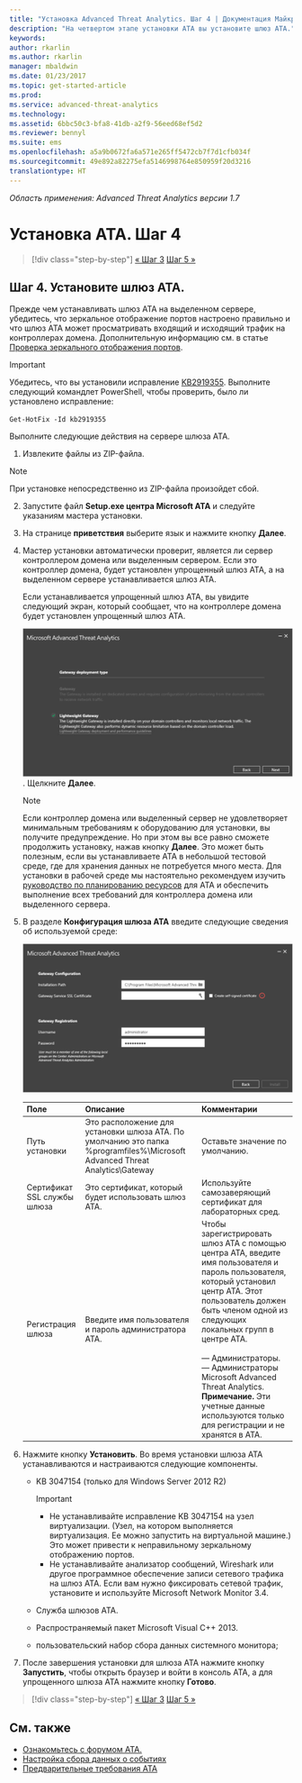 ```yaml
---
title: "Установка Advanced Threat Analytics. Шаг 4 | Документация Майкрософт"
description: "На четвертом этапе установки ATA вы установите шлюз ATA."
keywords: 
author: rkarlin
ms.author: rkarlin
manager: mbaldwin
ms.date: 01/23/2017
ms.topic: get-started-article
ms.prod: 
ms.service: advanced-threat-analytics
ms.technology: 
ms.assetid: 6bbc50c3-bfa8-41db-a2f9-56eed68ef5d2
ms.reviewer: bennyl
ms.suite: ems
ms.openlocfilehash: a5a9b0672fa6a571e265ff5472cb7f7d1cfb034f
ms.sourcegitcommit: 49e892a82275efa5146998764e850959f20d3216
translationtype: HT
---
```

*Область применения: Advanced Threat Analytics версии 1.7*



# <a name="install-ata---step-4"></a>Установка ATA. Шаг 4

>[!div class="step-by-step"]
[« Шаг 3](install-ata-step3.md)
[Шаг 5 »](install-ata-step5.md)

## <a name="step-4-install-the-ata-gateway"></a>Шаг 4. Установите шлюз ATA.

Прежде чем устанавливать шлюз ATA на выделенном сервере, убедитесь, что зеркальное отображение портов настроено правильно и что шлюз ATA может просматривать входящий и исходящий трафик на контроллерах домена. Дополнительную информацию см. в статье [Проверка зеркального отображения портов](validate-port-mirroring.md).


> [!IMPORTANT]
> Убедитесь, что вы установили исправление [KB2919355](http://support.microsoft.com/kb/2919355/).  Выполните следующий командлет PowerShell, чтобы проверить, было ли установлено исправление:
>
> `Get-HotFix -Id kb2919355`

Выполните следующие действия на сервере шлюза ATA.

1.  Извлеките файлы из ZIP-файла. 
> [!NOTE] 
> При установке непосредственно из ZIP-файла произойдет сбой.

2.  Запустите файл **Setup.exe центра Microsoft ATA** и следуйте указаниям мастера установки.

3.  На странице **приветствия** выберите язык и нажмите кнопку **Далее**.

4.  Мастер установки автоматически проверит, является ли сервер контроллером домена или выделенным сервером. Если это контроллер домена, будет установлен упрощенный шлюз ATA, а на выделенном сервере устанавливается шлюз ATA. 
    
    Если устанавливается упрощенный шлюз ATA, вы увидите следующий экран, который сообщает, что на контроллере домена будет установлен упрощенный шлюз ATA.
    
    ![Установка упрощенного шлюза ATA](media/ATA-lightweight-gateway-install-selected.png). Щелкните **Далее**.

    > [!NOTE] 
    > Если контроллер домена или выделенный сервер не удовлетворяет минимальным требованиям к оборудованию для установки, вы получите предупреждение. Но при этом вы все равно сможете продолжить установку, нажав кнопку **Далее**. Это может быть полезным, если вы устанавливаете ATA в небольшой тестовой среде, где для хранения данных не потребуется много места. Для установки в рабочей среде мы настоятельно рекомендуем изучить [руководство по планированию ресурсов](/advanced-threat-analytics/plan-design/ata-capacity-planning) для ATA и обеспечить выполнение всех требований для контроллера домена или выделенного сервера.

4.  В разделе **Конфигурация шлюза ATA** введите следующие сведения об используемой среде:

    ![Изображение "Конфигурация шлюза ATA"](media/ATA-Gateway-Configuration.png)

    |Поле|Описание|Комментарии|
    |---------|---------------|------------|
    |Путь установки|Это расположение для установки шлюза ATA. По умолчанию это папка %programfiles%\Microsoft Advanced Threat Analytics\Gateway|Оставьте значение по умолчанию.|
    |Сертификат SSL службы шлюза|Это сертификат, который будет использовать шлюз ATA.|Используйте самозаверяющий сертификат для лабораторных сред.|
    |Регистрация шлюза|Введите имя пользователя и пароль администратора ATA.|Чтобы зарегистрировать шлюз ATA с помощью центра ATA, введите имя пользователя и пароль пользователя, который установил центр ATA. Этот пользователь должен быть членом одной из следующих локальных групп в центре ATA.<br /><br />— Администраторы.<br />— Администраторы Microsoft Advanced Threat Analytics. **Примечание.** Эти учетные данные используются только для регистрации и не хранятся в ATA.|
    
5. Нажмите кнопку **Установить**. Во время установки шлюза ATA устанавливаются и настраиваются следующие компоненты.

    -   KB 3047154 (только для Windows Server 2012 R2)

        > [!IMPORTANT]
        > -   Не устанавливайте исправление KB 3047154 на узел виртуализации. (Узел, на котором выполняется виртуализация. Ее можно запустить на виртуальной машине.) Это может привести к неправильному зеркальному отображению портов. 
        > -   Не устанавливайте анализатор сообщений, Wireshark или другое программное обеспечение записи сетевого трафика на шлюз ATA. Если вам нужно фиксировать сетевой трафик, установите и используйте Microsoft Network Monitor 3.4.

    -   Служба шлюзов ATA.

    -   Распространяемый пакет Microsoft Visual C++ 2013.

    -   пользовательский набор сбора данных системного монитора;

5.  После завершения установки для шлюза ATA нажмите кнопку **Запустить**, чтобы открыть браузер и войти в консоль ATA, а для упрощенного шлюза ATA нажмите кнопку **Готово**.


>[!div class="step-by-step"]
[« Шаг 3](install-ata-step3.md)
[Шаг 5 »](install-ata-step5.md)

## <a name="see-also"></a>См. также

- [Ознакомьтесь с форумом ATA.](https://social.technet.microsoft.com/Forums/security/home?forum=mata)
- [Настройка сбора данных о событиях](configure-event-collection.md)
- [Предварительные требования ATA](/advanced-threat-analytics/plan-design/ata-prerequisites)

